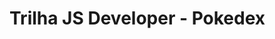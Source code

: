 # Trilha JS Developer - Pokedex
<!-- Obs: a estilização do layout ainda precisa de ajustes no css, etc. Porém 
o propósito principal que é trazer as informações de cada pokemon
que for selecionado na página de index. -->
